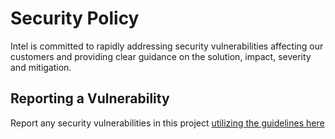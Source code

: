 <!--
******************************************************************************
* Copyright 2023 Intel Corporation
*
* Licensed under the Apache License, Version 2.0 (the "License");
* you may not use this file except in compliance with the License.
* You may obtain a copy of the License at
*
*     http://www.apache.org/licenses/LICENSE-2.0
*
* Unless required by applicable law or agreed to in writing, software
* distributed under the License is distributed on an "AS IS" BASIS,
* WITHOUT WARRANTIES OR CONDITIONS OF ANY KIND, either express or implied.
* See the License for the specific language governing permissions and
* limitations under the License.
*******************************************************************************/-->

# Security Policy
Intel is committed to rapidly addressing security vulnerabilities affecting our customers and providing clear guidance on the solution, 
impact, severity and mitigation. 

## Reporting a Vulnerability
Report any security vulnerabilities in this project 
[utilizing the guidelines here](https://www.intel.com/content/www/us/en/security-center/vulnerability-handling-guidelines.html)